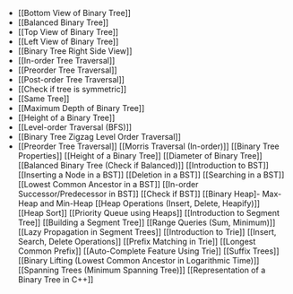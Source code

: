 - [[Bottom View of Binary Tree]]
- [[Balanced Binary Tree]]
- [[Top View of Binary Tree]]
- [[Left View of Binary Tree]]
- [[Binary Tree Right Side View]]
- [[In-order Tree Traversal]]
- [[Preorder Tree Traversal]]
- [[Post-order Tree Traversal]]
- [[Check if tree is symmetric]]
- [[Same Tree]]
- [[Maximum Depth of Binary Tree]]
- [[Height of a Binary Tree]]
- [[Level-order Traversal (BFS)]]
- [[Binary Tree Zigzag Level Order Traversal]]
- [[Preorder Tree Traversal]]
[[Morris Traversal (In-order)]]
[[Binary Tree Properties]]
[[Height of a Binary Tree]]
[[Diameter of Binary Tree]]
[[Balanced Binary Tree (Check if Balanced)]]
[[Introduction to BST]]
[[Inserting a Node in a BST]]
[[Deletion in a BST]]
[[Searching in a BST]]
[[Lowest Common Ancestor in a BST]]
[[In-order Successor/Predecessor in BST]]
[[Check if BST]]
[[Binary Heap]- Max-Heap and Min-Heap
[[Heap Operations (Insert, Delete, Heapify)]]
[[Heap Sort]]
[[Priority Queue using Heaps]]
[[Introduction to Segment Tree]]
[[Building a Segment Tree]]
[[Range Queries (Sum, Minimum)]]
[[Lazy Propagation in Segment Trees]]
[[Introduction to Trie]]
[[Insert, Search, Delete Operations]]
[[Prefix Matching in Trie]]
[[Longest Common Prefix]]
[[Auto-Complete Feature Using Trie]]
[[Suffix Trees]]
[[Binary Lifting (Lowest Common Ancestor in Logarithmic Time)]]
[[Spanning Trees (Minimum Spanning Tree)]]
[[Representation of a Binary Tree in C++]]
